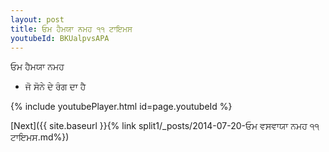 ```yaml
---
layout: post
title: ਓਮ ਹੈਮਯਾ ਨਮਹ ੧੧ ਟਾਇਮਸ
youtubeId: BKUalpvsAPA
---
```

 
 
 ਓਮ ਹੈਮਯਾ ਨਮਹ  
 
 -  ਜੋ ਸੋਨੇ ਦੇ ਰੰਗ ਦਾ ਹੈ 
 
  
 
  
 
 
 
 
 
 


{% include youtubePlayer.html id=page.youtubeId %}
 
[Next]({{ site.baseurl }}{% link  split1/_posts/2014-07-20-ਓਮ ਵਸਵਾਯਾ ਨਮਹ ੧੧ ਟਾਇਮਸ.md%})
 

